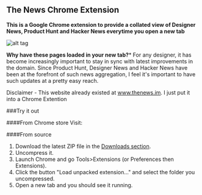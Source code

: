 ## The News Chrome Extension

**This is a Google Chrome extension to provide a collated view of Designer News, Product Hunt and Hacker News everytime you open a new tab**

![alt tag](https://raw.githubusercontent.com/sarthakpranit/TheNews_ChromeExt/blob/master/screenshot.png)

**Why have these pages loaded in your new tab?***
For any designer, it has become increasingly important to stay in sync with latest improvements in the domain. Since Product Hunt, Designer News and Hacker News have been at the forefront of such news aggregation, I feel it's important to have such updates at a pretty easy reach.

Disclaimer - This website already existed at www.thenews.im. I just put it into a Chrome Extention

###Try it out

####From Chrome store
Visit:

####From source
1. Download the latest ZIP file in the [Downloads section](https://github.com/sarthakpranit/TheNews_ChromeExt).
2. Uncompress it.
3. Launch Chrome and go Tools>Extensions (or Preferences then Extensions).
4. Click the button "Load unpacked extension..." and select the folder you uncompressed.
5. Open a new tab and you should see it running.
